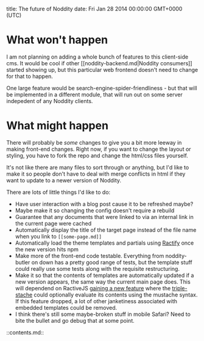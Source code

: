 title: The future of Noddity
date: Fri Jan 28 2014 00:00:00 GMT+0000 (UTC)

What won't happen
=========

I am not planning on adding a whole bunch of features to this client-side cms.  It would be cool if other [[noddity-backend.md|Noddity consumers]] started showing up, but this particular web frontend doesn't need to change for that to happen.

One large feature would be search-engine-spider-friendliness - but that will be implemented in a different module, that will run out on some server indepedent of any Noddity clients.

What might happen
=========

There will probably be *some* changes to give you a bit more leeway in making front-end changes.  Right now, if you want to change the layout or styling, you have to fork the repo and change the html/css files yourself.

It's not like there are many files to sort through or anything, but I'd like to make it so people don't have to deal with merge conflicts in html if they want to update to a newer version of Noddity.

There are lots of little things I'd like to do:

- Have user interaction with a blog post cause it to be refreshed maybe?
- Maybe make it so changing the config doesn't require a rebuild
- Guarantee that any documents that were linked to via an internal link in the current page were cached
- Automatically display the title of the target page instead of the file name when you link to `[[some-page.md]]`
- Automatically load the theme templates and partials using [Ractify](https://www.npmjs.org/package/ractify) once the new version hits npm
- Make more of the front-end code testable.  Everything from noddity-butler on down has a pretty good range of tests, but the template stuff could really use some tests along with the requisite restructuring.
- Make it so that the contents of templates are automatically updated if a new version appears, the same way the current main page does.  This will dependend on RactiveJS [gaining a new feature](https://twitter.com/RactiveJS/status/430134907424497664) where the [triple-stache](http://learn.ractivejs.org/triples-embedded-html/1/) could optionally evaluate its contents using the mustache syntax.  If this feature dropped, a lot of other janketiness associated with embedded templates could be removed.
- I think there's still some maybe-broken stuff in mobile Safari?  Need to bite the bullet and go debug that at some point.

::contents.md::
